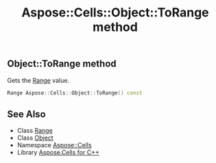 ﻿---
title: Aspose::Cells::Object::ToRange method
linktitle: ToRange
second_title: Aspose.Cells for C++ API Reference
description: 'Aspose::Cells::Object::ToRange method. Gets the Range value in C++.'
type: docs
weight: 3400
url: /cpp/aspose.cells/object/torange/
---
## Object::ToRange method


Gets the [Range](../../range/) value.

```cpp
Range Aspose::Cells::Object::ToRange() const
```

## See Also

* Class [Range](../../range/)
* Class [Object](../)
* Namespace [Aspose::Cells](../../)
* Library [Aspose.Cells for C++](../../../)
